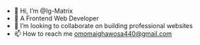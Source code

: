 - 👋 Hi, I’m @Ig-Matrix
- 👀 A Frontend Web Developer
- 💞️ I’m looking to collaborate on building professional websites 
- 📫 How to reach me omomaighawosa440@gmail.com 

<!---
Ig-Matrix/Ig-Matrix is a ✨ special ✨ repository because its `README.md` (this file) appears on your GitHub profile.
You can click the Preview link to take a look at your changes.
--->
